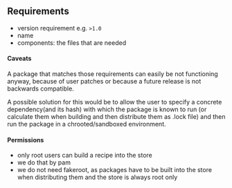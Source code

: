 ## Requirements

- version requirement e.g. `>1.0`
- name
- components: the files that are needed

#### Caveats

A package that matches those requirements can easily be not functioning anyway, because of user patches or because a future release is not backwards compatible.

A possible solution for this would be to allow the user to specify a concrete dependency(and its hash) with which the package is known to run (or calculate them when building and then distribute them as .lock file) and then
run the package in a chrooted/sandboxed environment.

#### Permissions

- only root users can build a recipe into the store
- we do that by pam
- we do not need fakeroot, as packages have to be built into the store when distributing them and the store is always root only